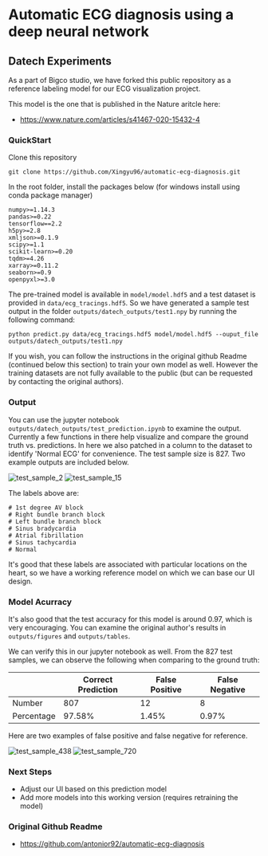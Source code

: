 # Automatic ECG diagnosis using a deep neural network
## Datech Experiments
As a part of Bigco studio, we have forked this public repository as a reference labeling model for our ECG visualization project.

This model is the one that is published in the Nature aritcle here:
- https://www.nature.com/articles/s41467-020-15432-4

### QuickStart
Clone this repository 
```
git clone https://github.com/Xingyu96/automatic-ecg-diagnosis.git
```

In the root folder, install the packages below (for windows install using conda package manager)
```
numpy>=1.14.3
pandas>=0.22
tensorflow==2.2
h5py>=2.8
xmljson>=0.1.9
scipy>=1.1
scikit-learn>=0.20
tqdm>=4.26
xarray>=0.11.2
seaborn>=0.9
openpyxl>=3.0
```

The pre-trained model is available in `model/model.hdf5` and a test dataset is provided in `data/ecg_tracings.hdf5`. So we have generated a sample test output in the folder `outputs/datech_outputs/test1.npy` by running the following command:
```
python predict.py data/ecg_tracings.hdf5 model/model.hdf5 --ouput_file outputs/datech_outputs/test1.npy 
```

If you wish, you can follow the instructions in the original github Readme (continued below this section) to train your own model as well. However the training datasets are not fully available to the public (but can be requested by contacting the original authors).

### Output
You can use the jupyter notebook `outputs/datech_outputs/test_prediction.ipynb` to examine the output. Currently a few functions in there help visualize and compare the ground truth vs. predictions. In here we also patched in a column to the dataset to identify 'Normal ECG' for convenience. The test sample size is 827. Two example outputs are included below.

![test_sample_2](https://user-images.githubusercontent.com/14202464/163278023-7c629b81-9c84-4b11-bf70-bd16ccf1c275.png)
![test_sample_15](https://user-images.githubusercontent.com/14202464/163278037-bb42b8f4-c47b-4fad-9b89-82cd8e716a06.png)

The labels above are:
```
# 1st degree AV block
# Right bundle branch block
# Left bundle branch block
# Sinus bradycardia
# Atrial fibrillation
# Sinus tachycardia
# Normal
```
It's good that these labels are associated with particular locations on the heart, so we have a working reference model on which we can base our UI design. 

### Model Acurracy

It's also good that the test accuracy for this model is around 0.97, which is very encouraging. You can examine the original author's results in `outputs/figures` and `outputs/tables`.

We can verify this in our jupyter notebook as well. From the 827 test samples, we can observe the following when comparing to the ground truth:

|  | Correct Prediction | False Positive | False Negative |
| - | - | - | - |
| Number | 807 | 12 | 8 |
| Percentage | 97.58% | 1.45% | 0.97% |

Here are two examples of false positive and false negative for reference.

![test_sample_438](https://user-images.githubusercontent.com/14202464/163443045-1ad4d4c9-4adb-4beb-a842-d2ad44d5448e.png)
![test_sample_720](https://user-images.githubusercontent.com/14202464/163443112-e8c0fbc2-c70c-45fa-bcc5-d23a8fb67e67.png)

### Next Steps
- Adjust our UI based on this prediction model
- Add more models into this working version (requires retraining the model)


### Original Github Readme
- https://github.com/antonior92/automatic-ecg-diagnosis
